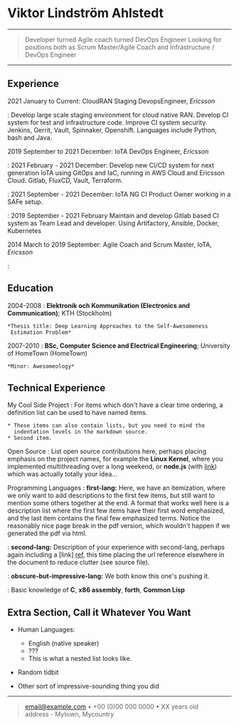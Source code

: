 Viktor Lindström Ahlstedt
============

----
> Developer turned Agile coach turned DevOps Engineer
> Looking for positions both as Scrum Master/Agile Coach and 
> Infrastructure / DevOps Engineer

----

Experience
----------

2021 January to Current: CloudRAN Staging DevopsEngineer, _Ericsson_

:  Develop large scale staging environment for cloud native RAN. Develop CI system
for test and infrastructure code. Improve CI system security. Jenkins, Gerrit,
Vault, Spinnaker, Openshift. Languages include Python, bash and Java.

2019 September to 2021 December: IoTA DevOps Engineer, _Ericsson_

:  2021 February - 2021 December: 
Develop new CI/CD system for next generation IoTA using GitOps and IaC, running
in AWS Cloud and Ericsson Cloud. Gitlab, FluxCD, Vault, Terraform.

:  2021 September - 2021 December:
IoTA NG CI Product Owner working in a SAFe setup.

:  2019 September - 2021 February
Maintain and develop Gitlab based CI system as Team Lead and developer.
Using Artifactory, Ansible, Docker, Kubernetes

2014 March to 2019 September: Agile Coach and Scrum Master, IoTA, _Ericsson_

: 


Education
---------

2004-2008
:   **Elektronik och Kommunikation (Electronics and Communication)**; KTH (Stockholm)

    *Thesis title: Deep Learning Approaches to the Self-Awesomeness
     Estimation Problem*

2007-2010
:   **BSc, Computer Science and Electrical Engineering**; University of
    HomeTown (HomeTown)

    *Minor: Awesomeology*


Technical Experience
--------------------

My Cool Side Project
:   For items which don't have a clear time ordering, a definition
    list can be used to have named items.

    * These items can also contain lists, but you need to mind the
      indentation levels in the markdown source.
    * Second item.

Open Source
:   List open source contributions here, perhaps placing emphasis on
    the project names, for example the **Linux Kernel**, where you
    implemented multithreading over a long weekend, or **node.js**
    (with [link](http://nodejs.org)) which was actually totally
    your idea...

Programming Languages
:   **first-lang:** Here, we have an itemization, where we only want
    to add descriptions to the first few items, but still want to
    mention some others together at the end. A format that works well
    here is a description list where the first few items have their
    first word emphasized, and the last item contains the final few
    emphasized terms. Notice the reasonably nice page break in the pdf
    version, which wouldn't happen if we generated the pdf via html.

:   **second-lang:** Description of your experience with second-lang,
    perhaps again including a [link] [ref], this time placing the url
    reference elsewhere in the document to reduce clutter (see source
    file). 

:   **obscure-but-impressive-lang:** We both know this one's pushing
    it.

:   Basic knowledge of **C**, **x86 assembly**, **forth**, **Common Lisp**

[ref]: https://github.com/githubuser/superlongprojectname

Extra Section, Call it Whatever You Want
----------------------------------------

* Human Languages:

     * English (native speaker)
     * ???
     * This is what a nested list looks like.

* Random tidbit

* Other sort of impressive-sounding thing you did

----

> <email@example.com> • +00 (0)00 000 0000 • XX years old\
> address - Mytown, Mycountry
